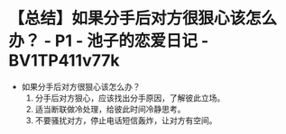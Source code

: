 # 【总结】如果分手后对方很狠心该怎么办？ - P1 - 池子的恋爱日记 - BV1TP411v77k

-   如果分手后对方很狠心该怎么办？
    1.  分手后对方狠心，应该找出分手原因，了解彼此立场。
    2.  适当断联做冷处理，给彼此时间冷静思考。
    3.  不要骚扰对方，停止电话短信轰炸，让对方有空间。